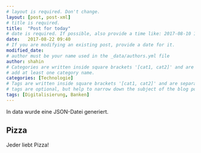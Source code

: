 ```yaml
---
# layout is required. Don't change.
layout: [post, post-xml]
# title is required.
title:  "Post for today"
# date is required. If possible, also provide a time like: 2017-08-10 10:25:00.
date:   2017-08-22 09:40
# If you are modifying an existing post, provide a date for it.
modified_date: 
# author must be your name used in the _data/authors.yml file
author: shahin
# Categories are written inside square brackets '[cat1, cat2]' and are separated by comma.
# add at least one category name.
categories: [Technologie]
# Tags are written inside square brackets '[cat1, cat2]' and are separated by comma.
# tags are optional, but help to narrow down the subject of the blog post
tags: [Digitalisierung, Banken]
---
```

In data wurde eine JSON-Datei generiert.

## Pizza

Jeder liebt Pizza!

